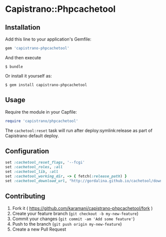 # Capistrano::Phpcachetool


## Installation

Add this line to your application's Gemfile:

```ruby
gem 'capistrano-phpcachetool'
```

And then execute
```
$ bundle
```

Or install it yourself as:

```
$ gem install capistrano-phpcachetool
```

## Usage

Require the module in your Capfile:

```ruby
require 'capistrano/phpcachetool'
```

The `cachetool:reset` task will run after deploy:symlink:release as part of Capistrano default deploy.

## Configuration

```ruby
set :cachetool_reset_flags, '--fcgi'
set :cachetool_roles, :all
set :cachetool_lib, :all
set :cachetool_working_dir, -> { fetch(:release_path) }
set :cachetool_download_url, "http://gordalina.github.io/cachetool/downloads/cachetool.phar"
```

## Contributing

1. Fork it ( https://github.com/karamani/capistrano-phpcachetool/fork )
2. Create your feature branch (`git checkout -b my-new-feature`)
3. Commit your changes (`git commit -am 'Add some feature'`)
4. Push to the branch (`git push origin my-new-feature`)
5. Create a new Pull Request
